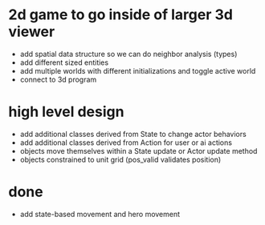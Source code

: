 # 2d game to go inside of larger 3d viewer
* add spatial data structure so we can do neighbor analysis (types)
* add different sized entities
* add multiple worlds with different initializations and toggle active world
* connect to 3d program

# high level design
* add additional classes derived from State to change actor behaviors
* add additional classes derived from Action for user or ai actions 
* objects move themselves within a State update or Actor update method
* objects constrained to unit grid (pos_valid validates position)

# done
* add state-based movement and hero movement
